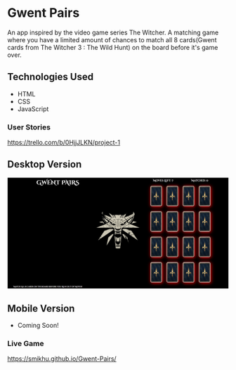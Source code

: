 <h1>Gwent Pairs</h1>

<p>An app inspired by the video game series The Witcher. A matching game where you have a limited amount of chances to match all 8 cards(Gwent cards from The Witcher 3 : The Wild Hunt) on the board before it's game over.</p>

<h2>Technologies Used</h2>

<ul>
<li>HTML</li>
<li>CSS</li>
<li>JavaScript</li>
</ul>



<h3>User Stories</h3>

https://trello.com/b/0HjjJLKN/project-1

<h2>Desktop Version</h2>

![](images/Project1.png)

<h2>Mobile Version</h2>

- Coming Soon!

<h3>Live Game</h3>

https://smikhu.github.io/Gwent-Pairs/

